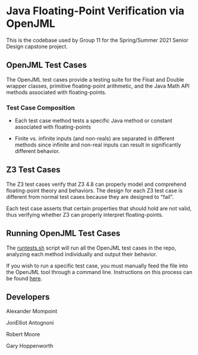 # Java Floating-Point Verification via OpenJML

This is the codebase used by Group 11 for the Spring/Summer 2021 Senior Design capstone project.

## OpenJML Test Cases

The OpenJML test cases provide a testing suite for the Float and Double wrapper classes, primitive floating-point arithmetic, and the Java Math API methods associated with floating-points.

### Test Case Composition

- Each test case method tests a specific Java method or constant associated with floating-points

- Finite vs. infinite inputs (and non-reals) are separated in different methods since infinite and non-real inputs can result in significantly different behavior.

## Z3 Test Cases

The Z3 test cases verify that Z3 4.8 can properly model and comprehend floating-point theory and behaviors. The design for each Z3 test case is different from normal test cases because they are designed to "fail".

Each test case asserts that certain properties that should hold are not valid, thus verifying whether Z3 can properly interpret floating-points.

## Running OpenJML Test Cases

The [runtests.sh](runtests.sh) script will run all the OpenJML test cases in the repo, analyzing each method individually and output their behavior.

If you wish to run a specific test case, you must manually feed the file into the OpenJML tool through a command line. Instructions on this process can be found [here](https://www.openjml.org/).

## Developers

Alexander Mompoint

JonElliot Antognoni

Robert Moore

Gary Hoppenworth

